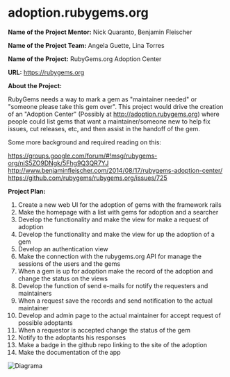 # adoption.rubygems.org

<b>Name of the Project Mentor:</b> Nick Quaranto, Benjamin Fleischer

<b>Name of the Project Team:</b> Angela Guette, Lina Torres

<b>Name of the Project:</b> RubyGems.org Adoption Center</br>

<b>URL:</b> https://rubygems.org</br>


<b>About the Project:</b>

RubyGems needs a way to mark a gem as "maintainer needed" or "someone please take this gem over". This project would drive the creation of an "Adoption Center" (Possibly at http://adoption.rubygems.org) where people could list gems that want a maintainer/someone new to help fix issues, cut releases, etc, and then assist in the handoff of the gem.

Some more background and required reading on this:

https://groups.google.com/forum/#!msg/rubygems-org/niS5ZO9DNgk/5Fhg9Q3QR7YJ
http://www.benjaminfleischer.com/2014/08/17/rubygems-adoption-center/
https://github.com/rubygems/rubygems.org/issues/725

<b>Project Plan:</b>

1. Create a new web UI for the adoption of gems with the framework rails
2. Make the homepage with a list with gems for adoption and a searcher
3. Develop the functionality and make the view for make a request of adoption
4. Develop the functionality and make the view for up the adoption of a gem
5. Develop an authentication view
6. Make the connection with the rubygems.org API for manage the sessions of the users and the gems
7. When a gem is up for adoption make the record of the adoption and change the status on the views
8. Develop the function of send e-mails for notify the requesters and maintainers
9. When a request save the records and send notification to the actual maintainer
10. Develop and admin page to the actual maintainer for accept request of possible adoptants
11. When a requestor is accepted change the status of the gem
12. Notify to the adoptants his responses 
13. Make a badge in the github repo linking to the site of the adoption
14. Make the documentation of the app


![Diagrama](https://slack-files.com/files-tmb/T03DP9847-F04D28AAK-3fba283415/adoptionrubygems_org__1__1024.png)
